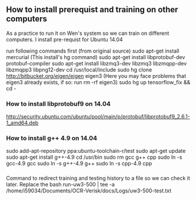 ##	How to install prerequist and training on other computers

As a practice to run it on Wen's system so we can train on different computers. I install pre-requist for Ubuntu 14.04

run following commands first (from original source)
  sudo apt-get install mercurial (This install's hg command)
  sudo apt-get install libprotobuf-dev protobuf-compiler
  sudo apt-get install libzmq3-dev libzmq3 libzmqpp-dev libzmqpp3 libpng12-dev
  cd /usr/local/include
  sudo hg clone http://bitbucket.org/eigen/eigen eigen3
(Here you may face problems that eigen3 already exists, if so: run rm -rf eigen3)
  sudo hg up tensorflow_fix && cd -
###	How to install libprotobuf9 on 14.04
http://security.ubuntu.com/ubuntu/pool/main/p/protobuf/libprotobuf9_2.6.1-1_amd64.deb
###	How to install g++ 4.9 on 14.04
  sudo add-apt-repository ppa:ubuntu-toolchain-r/test
  sudo apt-get update
  sudo apt-get install g++-4.9
  cd /usr/bin
  sudo rm gcc g++ cpp
  sudo ln -s gcc-4.9 gcc
  sudo ln -s g++-4.9 g++
  sudo ln -s cpp-4.9 cpp





###
Command to redirect training and testing history to a file so we can check it later.
Replace the
bash run-uw3-500 | tee -a /home/i59034/Documents/OCR-Verisk/docs/Logs/uw3-500-test.txt
